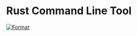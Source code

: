 # Rust Command Line Tool

[![Format](https://github.com/nogibjj/mjh140-cmdline-tool/actions/workflows/format.yml/badge.svg)](https://github.com/nogibjj/mjh140-cmdline-tool/actions/workflows/format.yml)  
